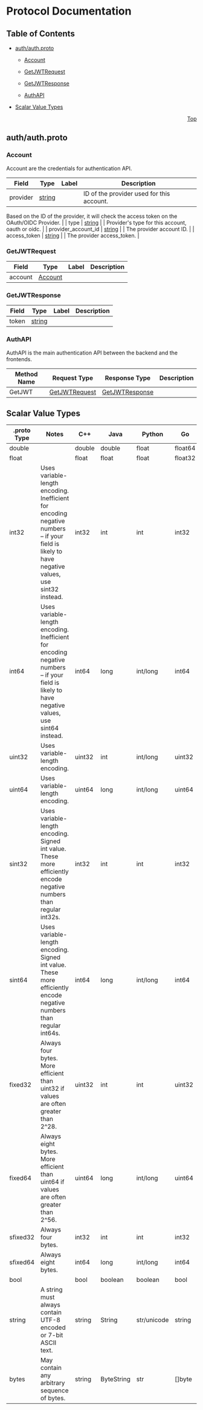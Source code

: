 # Protocol Documentation
<a name="top"></a>

## Table of Contents

- [auth/auth.proto](#auth_auth-proto)
    - [Account](#auth-Account)
    - [GetJWTRequest](#auth-GetJWTRequest)
    - [GetJWTResponse](#auth-GetJWTResponse)
  
    - [AuthAPI](#auth-AuthAPI)
  
- [Scalar Value Types](#scalar-value-types)



<a name="auth_auth-proto"></a>
<p align="right"><a href="#top">Top</a></p>

## auth/auth.proto



<a name="auth-Account"></a>

### Account
Account are the credentials for authentication API.


| Field | Type | Label | Description |
| ----- | ---- | ----- | ----------- |
| provider | [string](#string) |  | ID of the provider used for this account.

Based on the ID of the provider, it will check the access token on the OAuth/OIDC Provider. |
| type | [string](#string) |  | Provider&#39;s type for this account, oauth or oidc. |
| provider_account_id | [string](#string) |  | The provider account ID. |
| access_token | [string](#string) |  | The provider access_token. |






<a name="auth-GetJWTRequest"></a>

### GetJWTRequest



| Field | Type | Label | Description |
| ----- | ---- | ----- | ----------- |
| account | [Account](#auth-Account) |  |  |






<a name="auth-GetJWTResponse"></a>

### GetJWTResponse



| Field | Type | Label | Description |
| ----- | ---- | ----- | ----------- |
| token | [string](#string) |  |  |





 

 

 


<a name="auth-AuthAPI"></a>

### AuthAPI
AuthAPI is the main authentication API between the backend and the frontends.

| Method Name | Request Type | Response Type | Description |
| ----------- | ------------ | ------------- | ------------|
| GetJWT | [GetJWTRequest](#auth-GetJWTRequest) | [GetJWTResponse](#auth-GetJWTResponse) |  |

 



## Scalar Value Types

| .proto Type | Notes | C++ | Java | Python | Go | C# | PHP | Ruby |
| ----------- | ----- | --- | ---- | ------ | -- | -- | --- | ---- |
| <a name="double" /> double |  | double | double | float | float64 | double | float | Float |
| <a name="float" /> float |  | float | float | float | float32 | float | float | Float |
| <a name="int32" /> int32 | Uses variable-length encoding. Inefficient for encoding negative numbers – if your field is likely to have negative values, use sint32 instead. | int32 | int | int | int32 | int | integer | Bignum or Fixnum (as required) |
| <a name="int64" /> int64 | Uses variable-length encoding. Inefficient for encoding negative numbers – if your field is likely to have negative values, use sint64 instead. | int64 | long | int/long | int64 | long | integer/string | Bignum |
| <a name="uint32" /> uint32 | Uses variable-length encoding. | uint32 | int | int/long | uint32 | uint | integer | Bignum or Fixnum (as required) |
| <a name="uint64" /> uint64 | Uses variable-length encoding. | uint64 | long | int/long | uint64 | ulong | integer/string | Bignum or Fixnum (as required) |
| <a name="sint32" /> sint32 | Uses variable-length encoding. Signed int value. These more efficiently encode negative numbers than regular int32s. | int32 | int | int | int32 | int | integer | Bignum or Fixnum (as required) |
| <a name="sint64" /> sint64 | Uses variable-length encoding. Signed int value. These more efficiently encode negative numbers than regular int64s. | int64 | long | int/long | int64 | long | integer/string | Bignum |
| <a name="fixed32" /> fixed32 | Always four bytes. More efficient than uint32 if values are often greater than 2^28. | uint32 | int | int | uint32 | uint | integer | Bignum or Fixnum (as required) |
| <a name="fixed64" /> fixed64 | Always eight bytes. More efficient than uint64 if values are often greater than 2^56. | uint64 | long | int/long | uint64 | ulong | integer/string | Bignum |
| <a name="sfixed32" /> sfixed32 | Always four bytes. | int32 | int | int | int32 | int | integer | Bignum or Fixnum (as required) |
| <a name="sfixed64" /> sfixed64 | Always eight bytes. | int64 | long | int/long | int64 | long | integer/string | Bignum |
| <a name="bool" /> bool |  | bool | boolean | boolean | bool | bool | boolean | TrueClass/FalseClass |
| <a name="string" /> string | A string must always contain UTF-8 encoded or 7-bit ASCII text. | string | String | str/unicode | string | string | string | String (UTF-8) |
| <a name="bytes" /> bytes | May contain any arbitrary sequence of bytes. | string | ByteString | str | []byte | ByteString | string | String (ASCII-8BIT) |

